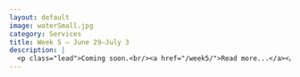 ```yaml
---
layout: default
image: waterSmall.jpg
category: Services
title: Week 5 – June 29–July 3
description: |
  <p class="lead">Coming soon.<br/><a href="/week5/">Read more...</a></p>
---
```

